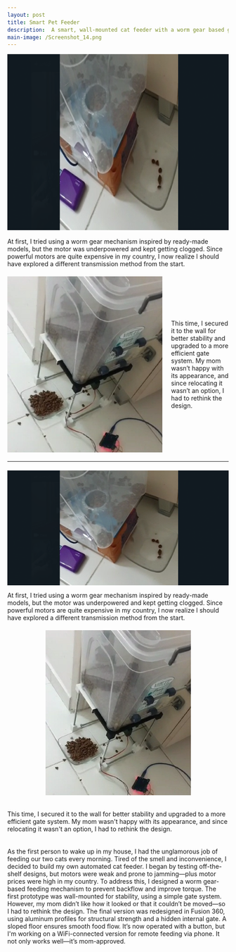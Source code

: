 ```yaml
---
layout: post
title: Smart Pet Feeder
description:  A smart, wall-mounted cat feeder with a worm gear based gate system, designed using Fusion 360. Born out of necessity and a picky cat owner’s aesthetic standards.
main-image: /Screenshot_14.png
---
```


<img src="/_projects/Y.Smart Pet Feeder/Screenshot_12.png" style="height:400px;">

At first, I tried using a worm gear mechanism inspired by ready-made models, but the motor was underpowered and kept getting clogged. Since powerful motors are quite expensive in my country, I now realize I should have explored a different transmission method from the start.


<div style="display: flex; gap: 20px; margin: 20px 0;">
    <img src="/_projects/Y.Smart Pet Feeder/Screenshot_13.png" style="height: 400px;">
    <div>
        <p>This time, I secured it to the wall for better stability and upgraded to a more efficient gate system. My mom wasn’t happy with               its appearance, and since relocating it wasn’t an option, I had to rethink the design.</p>
    </div>
</div>

<style>
  @media (max-width: 768px) {
    div[style*="display: flex"] {
      flex-direction: column; /* Mobilde alt alta sırala */
    }
    div[style*="display: flex"] img {
      height: auto !important; /* Oranları koru */
      width: 100% !important; /* Resmi genişlet */
    }
  }
</style>

--------------

<!-- İlk resim ve metin -->
<div style="margin: 20px 0;">
  <img src="/_projects/Y.Smart Pet Feeder/Screenshot_12.png" style="max-width: 100%; height: auto; display: block; margin: 0 auto;">
  <p>At first, I tried using a worm gear mechanism inspired by ready-made models, but the motor was underpowered and kept getting clogged. Since powerful motors are quite expensive in my country, I now realize I should have explored a different transmission method from the start.</p>
</div>

<!-- Flex yapısındaki resim ve metin -->
<div style="display: flex; flex-direction: column; gap: 20px; margin: 20px 0;">
  <img src="/_projects/Y.Smart Pet Feeder/Screenshot_13.png" style="max-width: 100%; height: auto;">
  <div>
    <p>This time, I secured it to the wall for better stability and upgraded to a more efficient gate system. My mom wasn't happy with its appearance, and since relocating it wasn't an option, I had to rethink the design.</p>
  </div>
</div>

<style>
  @media (min-width: 768px) {
    div[style*="display: flex"] {
      flex-direction: row;
      align-items: center;
    }
    div[style*="display: flex"] img {
      max-height: 400px;
      width: auto;
    }
  }
</style>

As the first person to wake up in my house, I had the unglamorous job of feeding our two cats every morning. Tired of the smell and inconvenience, I decided to build my own automated cat feeder.
I began by testing off-the-shelf designs, but motors were weak and prone to jamming—plus motor prices were high in my country. To address this, I designed a worm gear-based feeding mechanism to prevent backflow and improve torque.
The first prototype was wall-mounted for stability, using a simple gate system. However, my mom didn’t like how it looked or that it couldn’t be moved—so I had to rethink the design.
The final version was redesigned in Fusion 360, using aluminum profiles for structural strength and a hidden internal gate. A sloped floor ensures smooth food flow. It’s now operated with a button, but I'm working on a WiFi-connected version for remote feeding via phone.
It not only works well—it’s mom-approved.
